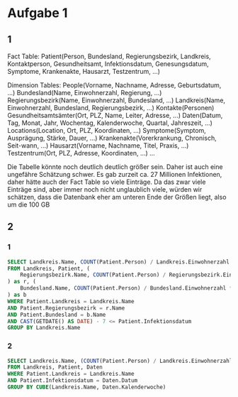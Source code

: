 # Aufgabe 1
## 1
Fact Table:
    Patient(Person, Bundesland, Regierungsbezirk, Landkreis, Kontaktperson, Gesundheitsamt, Infektionsdatum, Genesungsdatum, Symptome, Krankenakte, Hausarzt, Testzentrum, ...)

Dimension Tables:
    People(Vorname, Nachname, Adresse, Geburtsdatum, ...)
    Bundesland(Name, Einwohnerzahl, Regierung, ...)
    Regierungsbezirk(Name, Einwohnerzahl, Bundesland, ...)
    Landkreis(Name, Einwohnerzahl, Bundesland, Regierungsbezirk, ...)
    Kontakte(Personen)
    Gesundheitsamtsämter(Ort, PLZ, Name, Leiter, Adresse, ...)
    Daten(Datum, Tag, Monat, Jahr, Wochentag, Kalenderwoche, Quartal, Jahreszeit, ...)
    Locations(Location, Ort, PLZ, Koordinaten, ...)
    Symptome(Symptom, Ausprägung, Stärke, Dauer, ...)
    Krankenakte(Vorerkrankung, Chronisch, Seit-wann, ...)
    Hausarzt(Vorname, Nachname, Titel, Praxis, ...)
    Testzentrum(Ort, PLZ, Adresse, Koordinaten, ...)
    ...

Die Tabelle könnte noch deutlich deutlich größer sein. Daher ist auch eine ungefähre Schätzung schwer.
Es gab zurzeit ca. 27 Millionen Infektionen, daher hätte auch der Fact Table so viele Einträge.
Da das zwar viele Einträge sind, aber immer noch nicht unglaublich viele, würden wir schätzen, dass die Datenbank eher am unteren Ende der Größen liegt, also um die 100 GB

## 2
### 1
<!-- ```SQL
SELECT Bundesland.Name, Regierungsbezirk.Name, Landkreis.Name, (COUNT(Patient.Person) / Landkreis.Einwohnerzahl) * 100000 as Inzidenz
FROM Bundesland, Regierungsbezirk, Landkreis, Patient
WHERE Patient.Bundesland = Bundesland.Name
AND Patient.Regierungsbezirk = Regierungsbezirk.Name
AND Patient.Landkreis = Landkreis.Name
AND CAST(GETDATE() AS DATE) - 7 <= Patient.Infektionsdatum
GROUP BY CUBE(Bundesland.Name, Regierungsbezirk.Name, Landkreis.Name)
``` -->

```SQL
SELECT Landkreis.Name, COUNT(Patient.Person) / Landkreis.Einwohnerzahl * 100000 as LandkreisInzidenz, r.RegierungsbezirkInzidenz, b.BundeslandInzidenz
FROM Landkreis, Patient, (
    Regierungsbezirk.Name, COUNT(Patient.Person) / Regierungsbezirk.Einwohnerzahl * 100000 as RegierungsbezirkInzidenz
) as r, (
    Bundesland.Name, COUNT(Patient.Person) / Bundesland.Einwohnerzahl * 100000 as BundeslandInzidenz
) as b
WHERE Patient.Landkreis = Landkreis.Name
AND Patient.Regierungsbezirk = r.Name
AND Patient.Bundesland = b.Name
AND CAST(GETDATE() AS DATE) - 7 <= Patient.Infektionsdatum
GROUP BY Landkreis.Name
```

### 2
```SQL
SELECT Landkreis.Name, (COUNT(Patient.Person) / Landkreis.Einwohnerzahl) * 100000 as Inzidenz
FROM Landkreis, Patient, Daten
WHERE Patient.Landkreis = Landkreis.Name
AND Patient.Infektionsdatum = Daten.Datum
GROUP BY CUBE(Landkreis.Name, Daten.Kalenderwoche)
```